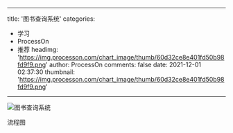
---
title: '图书查询系统'
categories: 
 - 学习
 - ProcessOn
 - 推荐
headimg: 'https://img.processon.com/chart_image/thumb/60d32ce8e401fd50b98fd9f9.png'
author: ProcessOn
comments: false
date: 2021-12-01 02:37:30
thumbnail: 'https://img.processon.com/chart_image/thumb/60d32ce8e401fd50b98fd9f9.png'
---

<div>   
<img class="thumb" alt="图书查询系统" src="https://img.processon.com/chart_image/thumb/60d32ce8e401fd50b98fd9f9.png" referrerpolicy="no-referrer">
<p>流程图</p>  
</div>
            